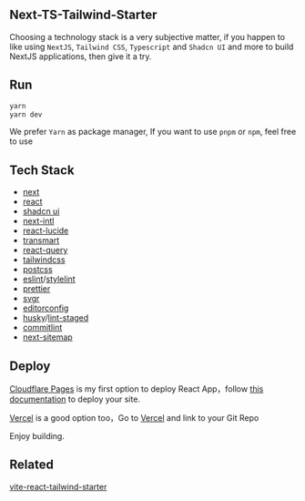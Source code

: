 ## Next-TS-Tailwind-Starter

Choosing a technology stack is a very subjective matter, if you happen to like using `NextJS`, `Tailwind CSS`, `Typescript` and `Shadcn UI` and more to build NextJS applications, then give it a try.

## Run


```sh
yarn
yarn dev
```

We prefer `Yarn` as package manager, If you want to use `pnpm` or `npm`, feel free to use


## Tech Stack

- [next](https://nextjs.org/)
- [react](https://reactjs.org/)
- [shadcn ui](https://ui.shadcn.com/)
- [next-intl](https://next-intl-docs.vercel.app/)
- [react-lucide](https://lucide.dev/)
- [transmart](https://github.com/Quilljou/transmart)
- [react-query](https://tanstack.com/query/latest/)
- [tailwindcss](https://tailwindcss.com/)
- [postcss](https://postcss.org/)
- [eslint](https://eslint.org/)/[stylelint](https://stylelint.io/)
- [prettier](https://prettier.io/)
- [svgr](https://react-svgr.com/)
- [editorconfig](https://editorconfig.org/)
- [husky](https://typicode.github.io/husky/#/)/[lint-staged](https://github.com/okonet/lint-staged)
- [commitlint](https://commitlint.js.org/)
- [next-sitemap](https://github.com/iamvishnusankar/next-sitemap#readme)



## Deploy

[Cloudflare Pages](https://pages.cloudflare.com/) is my first option to deploy React App，follow [this documentation](https://developers.cloudflare.com/pages/framework-guides/deploy-a-nextjs-site/#configure-the-application-to-use-the-edge-runtime) to deploy your site.

[Vercel](https://pages.cloudflare.com/) is a good option too，Go to [Vercel](https://vercel.com/new) and link to your Git Repo

Enjoy building.


## Related

[vite-react-tailwind-starter](https://vite-react-ts-tailwind-starter.pages.dev/)

<!-- [Electron Starter](https://)

[R3f Starter](https://)

[Express Starter](https://)

[Node Starter](https:/)

[Figma Plugin Starter](https://)

[Chrome Extension Starter](https://)

[VSCode Extension Starter](https://) -->


